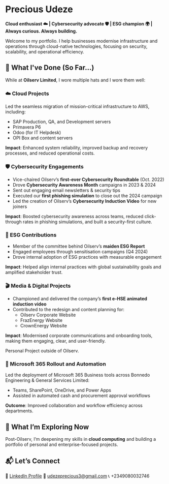 # Precious Udeze  
**Cloud enthusiast ☁️ | Cybersecurity advocate 🛡️ | ESG champion 🌍 | Always curious. Always building.**

Welcome to my portfolio. I help businesses modernise infrastructure and operations through cloud-native technologies, focusing on security, scalability, and operational efficiency.

## 💼 What I've Done (So Far...)

While at **Oilserv Limited**, I wore multiple hats and I wore them well:

### ☁️ Cloud Projects  
Led the seamless migration of mission-critical infrastructure to AWS, including:  
- SAP Production, QA, and Development servers  
- Primavera P6  
- Odoo (for IT Helpdesk)  
- OPI Box and content servers  

**Impact**: Enhanced system reliability, improved backup and recovery processes, and reduced operational costs.

### 🛡️ Cybersecurity Engagements  
- Vice-chaired Oilserv’s **first-ever Cybersecurity Roundtable** (Oct. 2022)  
- Drove **Cybersecurity Awareness Month** campaigns in 2023 & 2024  
- Sent out engaging email newsletters & security tips  
- Executed our **first phishing simulation** to close out the 2024 campaign  
- Led the creation of Oilserv’s **Cybersecurity Induction Video** for new joiners  

**Impact**: Boosted cybersecurity awareness across teams, reduced click-through rates in phishing simulations, and built a security-first culture.

### 🌱 ESG Contributions  
- Member of the committee behind Oilserv’s **maiden ESG Report**  
- Engaged employees through sensitisation campaigns (Q4 2024)  
- Drove internal adoption of ESG practices with measurable engagement  

**Impact**: Helped align internal practices with global sustainability goals and amplified stakeholder trust.

### 🎬 Media & Digital Projects  
- Championed and delivered the company’s **first e-HSE animated induction video**  
- Contributed to the redesign and content planning for:  
  - Oilserv Corporate Website  
  - FrazEnergy Website  
  - CrownEnergy Website  

**Impact**: Modernised corporate communications and onboarding tools, making them engaging, clear, and user-friendly.

Personal Project outside of Oilserv. 

### 💼 Microsoft 365 Rollout and Automation  
Led the deployment of Microsoft 365 Business tools across Bonnedo Engineering & General Services Limited:
- Teams, SharePoint, OneDrive, and Power Apps  
- Assisted in automated cash and procurement approval workflows  

**Outcome**: Improved collaboration and workflow efficiency across departments.

## 🚀 What I’m Exploring Now  
Post-Oilserv, I’m deepening my skills in **cloud computing** and building a portfolio of personal and enterprise-focused projects.


## 📬 Let’s Connect  
🔗 [LinkedIn Profile](https://www.linkedin.com/in/preciousudeze/)
📧 udezeprecious3@gmail.com
📞 +2349080032746
